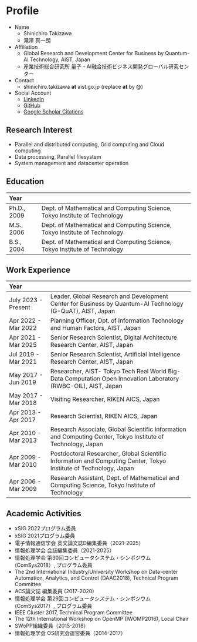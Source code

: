 # [](#profile)Profile


- Name
  - Shinichiro Takizawa
  - 滝澤 真一朗
- Affiliation
  - Global Research and Development Center for Business by Quantum-AI Technology, AIST, Japan
  - 産業技術総合研究所 量子・AI融合技術ビジネス開発グローバル研究センター
- Contact
  - shinichiro.takizawa __at__ aist.go.jp (replace __at__ by @)
- Social Account
  - [LinkedIn](https://www.linkedin.com/in/shinichiro-takizawa-57374011b/)
  - [GitHub](https://github.com/stakizawa)
  - [Google Scholar Citations](https://scholar.google.com/citations?user=rwJkcZkAAAAJ)


## [](#interest)Research Interest
- Parallel and distributed computing, Grid computing and Cloud computing
- Data processing, Parallel filesystem
- System management and datacenter operation


## [](#education)Education

|Year| |
|:-|:-|
|Ph.D., 2009|Dept. of Mathematical and Computing Science, Tokyo Institute of Technology|
|M.S., 2006|Dept. of Mathematical and Computing Science, Tokyo Institute of Technology|
|B.S., 2004|Dept. of Mathematical and Computing Science, Tokyo Institute of Technology|


## [](#experience)Work Experience

|Year| |
|:-|:-|
|July 2023 - Present|Leader, Global Research and Development Center for Business by Quantum-AI Technology (G-QuAT), AIST, Japan|
|Apr 2022 - Mar 2022|Planning Officer, Dpt. of Information Technology and Human Factors, AIST, Japan|
|Apr 2021 - Mar 2025|Senior Research Scientist, Digital Architecture Research Center, AIST, Japan|
|Jul 2019 - Mar 2021|Senior Research Scientist, Artificial Intelligence Research Center, AIST, Japan|
|May 2017 - Jun 2019|Researcher, AIST- Tokyo Tech Real World Big-Data Computation Open Innovation Laboratory (RWBC-OIL), AIST, Japan|
|May 2017 - Mar 2018|Visiting Researcher, RIKEN AICS, Japan|
|Apr 2013 - Apr 2017|Research Scientist, RIKEN AICS, Japan|
|Apr 2010 - Mar 2013|Research Associate, Global Scientific Information and Computing Center, Tokyo Institute of Technology, Japan|
|Apr 2009 - Mar 2010|Postdoctoral Researcher, Global Scientific Information and Computing Center, Tokyo Institute of Technology, Japan|
|Apr 2006 - Mar 2009|Research Assistant, Dept. of Mathematical and Computing Science, Tokyo Institute of Technology|


## [](#activities)Academic Activities
- xSIG 2022プログラム委員
- xSIG 2021プログラム委員
- 電子情報通信学会 英文論文誌D編集委員（2021-2025）
- 情報処理学会 会誌編集委員（2021-2025）
- 情報処理学会 第30回コンピュータシステム・シンポジウム (ComSys2018）, プログラム委員
- The 2nd International Industry/University Workshop on Data-center Automation, Analytics, and Control (DAAC2018), Technical Program Committee
- ACS論文誌 編集委員 (2017-2020)
- 情報処理学会 第29回コンピュータシステム・シンポジウム (ComSys2017）, プログラム委員
- IEEE Cluster 2017, Technical Program Committee
- The 12th International Workshop on OpenMP (IWOMP2016), Local Chair
- SWoPP組織委員（2015-2018）
- 情報処理学会 OS研究会運営委員（2014-2017）
